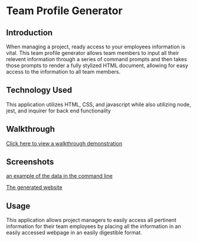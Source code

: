 # Team Profile Generator

## Introduction
When managing a project, ready access to your employees information is vital.  This team profile generator allows team members to input all their relevent information through a series of command prompts and then takes those prompts to render a fully stylized HTML document, allowing for easy access to the information to all team members.

## Technology Used
This application utilizes HTML, CSS, and javascript while also utilizing node, jest, and inquirer for back end functionality

## Walkthrough
[Click here to view a walkthrough demonstration](https://drive.google.com/file/d/1ZUUBOlW06OzrQoNVxh1WLlkFR-cDSGOP/view)

## Screenshots
[an example of the data in the command line](/Assets/code.png)


[The generated website](/Assets/webpage.png)

## Usage
This application allows project managers to easily access all pertinent information for their team employees by placing all the information in an easily accessed webpage in an easily digestible format.